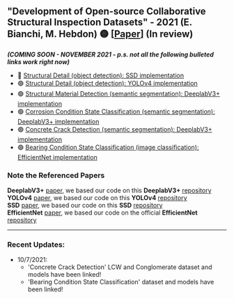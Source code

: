 ##  "Development of Open-source Collaborative Structural Inspection Datasets" - 2021 (E. Bianchi, M. Hebdon) :yellow_circle: \[[Paper](access/not_ready.png)\] (In review)
***(COMING SOON - NOVEMBER 2021 - p.s. not all the following bulleted links work right now)***
- :red_circle: [Structural Detail (object detection): SSD implementation](../access/not_ready.png)
- :green_circle: [Structural Detail (object detection): YOLOv4 implementation](https://github.com/beric7/YOLOv4_infrastructure)
- :green_circle: [Structural Material Detection (semantic segmentation): DeeplabV3+ implementation](https://github.com/beric7/material_segmentation)
- :green_circle: [Corrosion Condition State Classification (semantic segmentation): DeeplabV3+ implementation](https://github.com/beric7/corrosion_cs_classification)
- :green_circle: [Concrete Crack Detection (semantic segmentation): DeeplabV3+ implementation](https://github.com/beric7/concrete_crack_detection)
- :green_circle: [Bearing Condition State Classification (image classification): EfficientNet implementation](https://github.com/beric7/bearing_condition_state_classifier)

### Note the Referenced Papers
**DeeplabV3+** [paper](https://arxiv.org/abs/1802.02611), we based our code on this **DeeplabV3+** [repository](https://github.com/VainF/DeepLabV3Plus-Pytorch)\
**YOLOv4** [paper](https://arxiv.org/abs/2004.10934), we based our code on this **YOLOv4** [repository](https://github.com/AlexeyAB/darknet)\
**SSD** [paper](https://arxiv.org/abs/1512.02325), we based our code on this **SSD** [repository](https://github.com/MicrocontrollersAndMore/TensorFlow_Tut_3_Object_Detection_Walk-through)\
**EfficientNet** [paper](https://arxiv.org/abs/1905.11946), we based our code on the official **EfficientNet** [repository](https://github.com/lukemelas/EfficientNet-PyTorch)

-----

### Recent Updates:
 - 10/7/2021: 
   - 'Concrete Crack Detection' LCW and Conglomerate dataset and models have been linked!
   - 'Bearing Condition State Classification' dataset and models have been linked!
